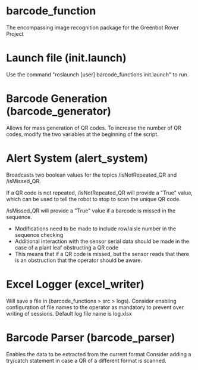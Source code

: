 # barcode_function
The encompassing image recognition package for the Greenbot Rover Project

# Launch file (init.launch)
Use the command "roslaunch [user] barcode_functions init.launch" to run.

# Barcode Generation (barcode_generator)
Allows for mass generation of QR codes.
To increase the number of QR codes, modify the two variables at the beginning of the script.

# Alert System (alert_system)
Broadcasts two boolean values for the topics /isNotRepeated_QR and /isMissed_QR.

If a QR code is not repeated, /isNotRepeated_QR will provide a "True" value, which can be used to tell the robot to stop to scan the unique QR code.

/isMissed_QR will provide a "True" value if a barcode is missed in the sequence.
- Modifications need to be made to include row/aisle number in the sequence checking
- Additional interaction with the sensor serial data should be made in the case of a plant leaf obstructing a QR code
- This means that if a QR code is missed, but the sensor reads that there is an obstruction that the operator should be aware.

# Excel Logger (excel_writer)
Will save a file in (barcode_functions > src > logs).
Consider enabling configuration of file names to the operator as mandatory to prevent over writing of sessions.
Default log file name is log.xlsx

# Barcode Parser (barcode_parser)
Enables the data to be extracted from the current format
Consider adding a try/catch statement in case a QR of a different format is scanned.
